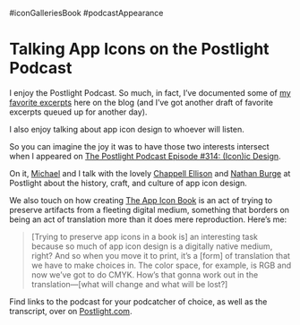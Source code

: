 #iconGalleriesBook #podcastAppearance

# Talking App Icons on the Postlight Podcast

I enjoy the Postlight Podcast. So much, in fact, I’ve documented some of [my favorite excerpts](https://blog.jim-nielsen.com/2021/fav-excerpts-from-the-postlight-podcast/) here on the blog (and I’ve got another draft of favorite excerpts queued up for another day).

I also enjoy talking about app icon design to whoever will listen.

So you can imagine the joy it was to have those two interests intersect when I appeared on [The Postlight Podcast Episode #314: (Icon)ic Design](https://postlight.com/podcast/iconic-design-with-jim-nielsen-and-michael-flarup).

On it, [Michael](https://twitter.com/flarup) and I talk with the lovely [Chappell Ellison](https://twitter.com/ChappellTracker) and [Nathan Burge](https://postlight.com/about/nathan-burge) at Postlight about the history, craft, and culture of app icon design.

We also touch on how creating [The App Icon Book](https://www.appiconbook.com) is an act of trying to preserve artifacts from a fleeting digital medium, something that borders on being an act of translation more than it does mere reproduction. Here’s me:

> [Trying to preserve app icons in a book is] an interesting task because so much of app icon design is a digitally native medium, right? And so when you move it to print, it’s a [form] of translation that we have to make choices in. The color space, for example, is RGB and now we’ve got to do CMYK. How’s that gonna work out in the translation—[what will change and what will be lost?]

Find links to the podcast for your podcatcher of choice, as well as the transcript, over on [Postlight.com](https://postlight.com/podcast/iconic-design-with-jim-nielsen-and-michael-flarup).



